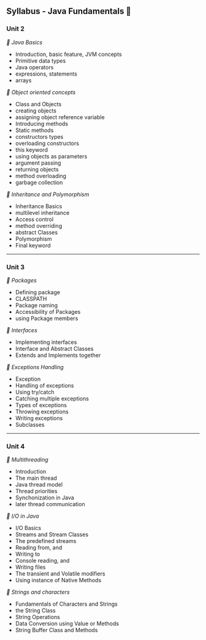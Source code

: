 ## Syllabus - Java Fundamentals 🎪

### Unit 2

*🥇 Java Basics*

- Introduction, basic feature, JVM concepts
- Primitive data types
- Java operators
- expressions, statements
- arrays

*🥈 Object oriented concepts*

+ Class and Objects
+ creating objects
+ assigning object reference variable
+ Introducing methods
+ Static methods
+ constructors types
+ overloading constructors
+ this keyword
+ using objects as parameters
+ argument passing
+ returning objects
+ method overloading
+ garbage collection

*🥉 Inheritance and Polymorphism*

+ Inheritance Basics
+ multilevel inheritance
+ Access control
+ method overriding
+ abstract Classes
+ Polymorphism
+ Final keyword

---

### Unit 3

*🥇 Packages*

- Defining package
- CLASSPATH
- Package naming
- Accessibility of Packages
- using Package members

*🥈 Interfaces*

- Implementing interfaces
- Interface and Abstract Classes
- Extends and Implements together

*🥉 Exceptions Handling*

- Exception
- Handling of exceptions
- Using try/catch
- Catching multiple exceptions
- Types of exceptions
- Throwing exceptions
- Writing exceptions
- Subclasses

---

### Unit 4

*🥇 Multithreading*

- Introduction
- The main thread
- Java thread model
- Thread priorities
- Synchonization in Java
- later thread communication

*🥈 I/O in Java*

- I/O Basics
- Streams and Stream Classes
- The predefined streams
- Reading from, and
- Writing to 
- Console reading, and
- Writing files
- The transient and Volatile modifiers
- Using instance of Native Methods

*🥉 Strings and characters*

- Fundamentals of Characters and Strings
- the String Class
- String Operations
- Data Conversion using Value or Methods
- String Buffer Class and Methods
